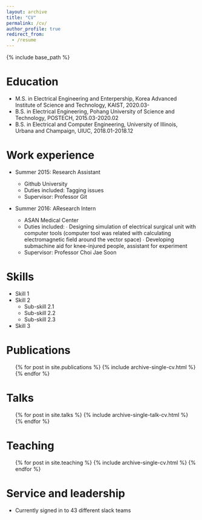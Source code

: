 ```yaml
---
layout: archive
title: "CV"
permalink: /cv/
author_profile: true
redirect_from:
  - /resume
---
```


{% include base_path %}

Education
======
* M.S. in Electrical Engineering and Enterpership, Korea Advanced Institute of Science and Technology, KAIST, 2020.03-
* B.S. in Electrical Engineering, Pohang University of Science and Technology, POSTECH, 2015.03-2020.02
* B.S. in Electrical and Computer Engineering, University of Illinois, Urbana and Champaign, UIUC, 2018.01-2018.12

Work experience
======
* Summer 2015: Research Assistant
  * Github University
  * Duties included: Tagging issues
  * Supervisor: Professor Git

* Summer 2016: AResearch Intern
  * ASAN Medical Center
  * Duties included: 
  ∙ Designing simulation of electrical surgical unit with computer tools (computer tool was related with calculating electromagnetic field around the vector space)
  ∙ Developing submachine aid for knee-injured people, assistant for experiment
  * Supervisor: Professor Choi Jae Soon
  
Skills
======
* Skill 1
* Skill 2
  * Sub-skill 2.1
  * Sub-skill 2.2
  * Sub-skill 2.3
* Skill 3

Publications
======
  <ul>{% for post in site.publications %}
    {% include archive-single-cv.html %}
  {% endfor %}</ul>
  
Talks
======
  <ul>{% for post in site.talks %}
    {% include archive-single-talk-cv.html %}
  {% endfor %}</ul>
  
Teaching
======
  <ul>{% for post in site.teaching %}
    {% include archive-single-cv.html %}
  {% endfor %}</ul>
  
Service and leadership
======
* Currently signed in to 43 different slack teams
